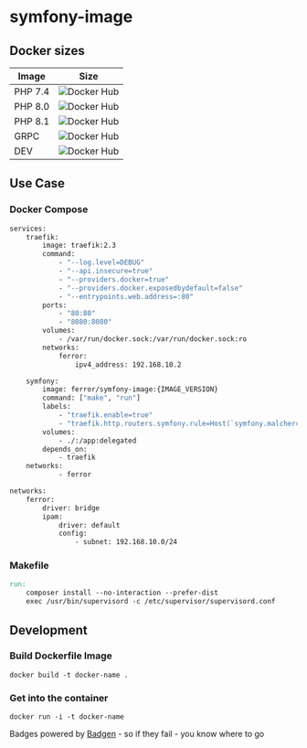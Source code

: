 # symfony-image

## Docker sizes

| Image | Size |
| ----- | ---- |
| PHP 7.4 | ![Docker Hub](https://badgen.net/docker/size/ferror/symfony-image/7.4)      |
| PHP 8.0 | ![Docker Hub](https://badgen.net/docker/size/ferror/symfony-image/8.0)      |
| PHP 8.1 | ![Docker Hub](https://badgen.net/docker/size/ferror/symfony-image/8.1)      |
| GRPC    | ![Docker Hub](https://badgen.net/docker/size/ferror/symfony-image/8.0-grpc) |
| DEV     | ![Docker Hub](https://badgen.net/docker/size/ferror/symfony-image/dev)      |

## Use Case
### Docker Compose
```dockerfile
services:
    traefik:
        image: traefik:2.3
        command:
            - "--log.level=DEBUG"
            - "--api.insecure=true"
            - "--providers.docker=true"
            - "--providers.docker.exposedbydefault=false"
            - "--entrypoints.web.address=:80"
        ports:
            - "80:80"
            - "8080:8080"
        volumes:
            - /var/run/docker.sock:/var/run/docker.sock:ro
        networks:
            ferror:
                ipv4_address: 192.168.10.2

    symfony:
        image: ferror/symfony-image:{IMAGE_VERSION}
        command: ["make", "run"]
        labels:
            - "traefik.enable=true"
            - "traefik.http.routers.symfony.rule=Host(`symfony.malcherczyk.localhost`)"
        volumes:
            - ./:/app:delegated
        depends_on:
            - traefik
	networks:
            - ferror

networks:
    ferror:
        driver: bridge
        ipam:
            driver: default
            config:
                - subnet: 192.168.10.0/24
```

### Makefile
```makefile
run:
	composer install --no-interaction --prefer-dist
	exec /usr/bin/supervisord -c /etc/supervisor/supervisord.conf
```

## Development
### Build Dockerfile Image

`docker build -t docker-name .`

### Get into the container

`docker run -i -t docker-name`

Badges powered by [Badgen](https://badgen.net) - so if they fail - you know where to go
